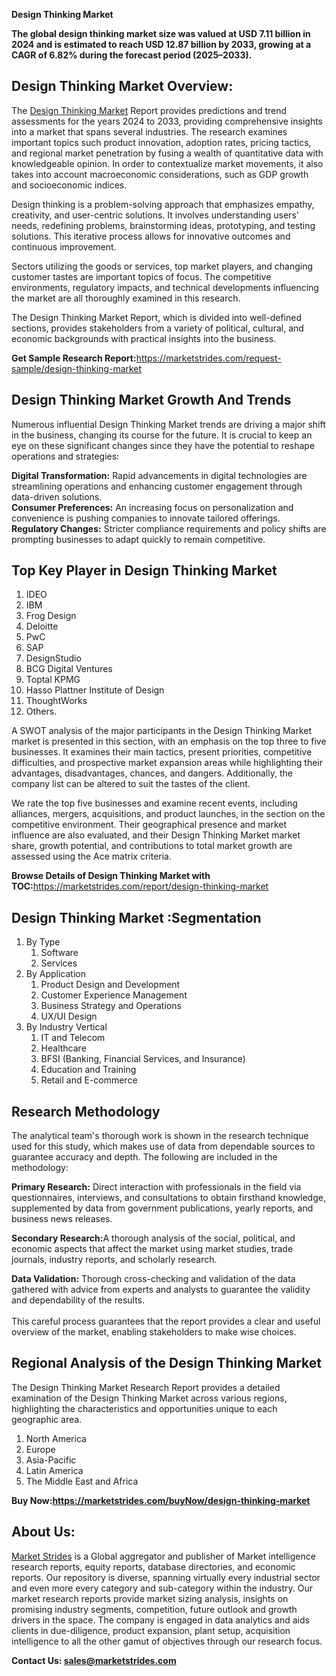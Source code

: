 <p><strong>Design Thinking Market</strong></p>
<p><strong>The global design thinking market size was valued at USD 7.11 billion in 2024 and is estimated to reach USD 12.87 billion by 2033, growing at a CAGR of 6.82% during the forecast period (2025&ndash;2033).</strong></p>
<h2>Design Thinking Market Overview:</h2>
<p>The <a href="https://marketstrides.com/report/design-thinking-market">Design Thinking Market</a> Report provides predictions and trend assessments for the years 2024 to 2033, providing comprehensive insights into a market that spans several industries. The research examines important topics such product innovation, adoption rates, pricing tactics, and regional market penetration by fusing a wealth of quantitative data with knowledgeable opinion. In order to contextualize market movements, it also takes into account macroeconomic considerations, such as GDP growth and socioeconomic indices.</p>
<p>Design thinking is a problem-solving approach that emphasizes empathy, creativity, and user-centric solutions. It involves understanding users' needs, redefining problems, brainstorming ideas, prototyping, and testing solutions. This iterative process allows for innovative outcomes and continuous improvement.</p>
<p>Sectors utilizing the goods or services, top market players, and changing customer tastes are important topics of focus. The competitive environments, regulatory impacts, and technical developments influencing the market are all thoroughly examined in this research.</p>
<p>The Design Thinking Market Report, which is divided into well-defined sections, provides stakeholders from a variety of political, cultural, and economic backgrounds with practical insights into the business.</p>
<p><strong>Get Sample Research Report:</strong><a href="https://marketstrides.com/request-sample/design-thinking-market">https://marketstrides.com/request-sample/design-thinking-market</a></p>
<h2>Design Thinking Market Growth And Trends</h2>
<p>Numerous influential Design Thinking Market trends are driving a major shift in the business, changing its course for the future. It is crucial to keep an eye on these significant changes since they have the potential to reshape operations and strategies:</p>
<p><strong>Digital Transformation:</strong> Rapid advancements in digital technologies are streamlining operations and enhancing customer engagement through data-driven solutions.<br /><strong>Consumer Preferences:</strong> An increasing focus on personalization and convenience is pushing companies to innovate tailored offerings.<br /><strong>Regulatory Changes:</strong> Stricter compliance requirements and policy shifts are prompting businesses to adapt quickly to remain competitive.</p>
<h2>Top Key Player in Design Thinking Market</h2>
<ol>
<li>IDEO</li>
<li>IBM</li>
<li>Frog Design</li>
<li>Deloitte</li>
<li>PwC</li>
<li>SAP</li>
<li>DesignStudio</li>
<li>BCG Digital Ventures</li>
<li>Toptal KPMG</li>
<li>Hasso Plattner Institute of Design</li>
<li>ThoughtWorks</li>
<li>Others.</li>
</ol>
<p>A SWOT analysis of the major participants in the Design Thinking Market market is presented in this section, with an emphasis on the top three to five businesses. It examines their main tactics, present priorities, competitive difficulties, and prospective market expansion areas while highlighting their advantages, disadvantages, chances, and dangers. Additionally, the company list can be altered to suit the tastes of the client.</p>
<p>We rate the top five businesses and examine recent events, including alliances, mergers, acquisitions, and product launches, in the section on the competitive environment. Their geographical presence and market influence are also evaluated, and their Design Thinking Market market share, growth potential, and contributions to total market growth are assessed using the Ace matrix criteria.</p>
<p><strong>Browse Details of Design Thinking Market with TOC:</strong><a href="https://marketstrides.com/report/design-thinking-market">https://marketstrides.com/report/design-thinking-market</a></p>
<h2>Design Thinking Market :Segmentation</h2>
<ol>
<li>By Type
<ol>
<li>Software</li>
<li>Services</li>
</ol>
</li>
<li>By Application
<ol>
<li>Product Design and Development</li>
<li>Customer Experience Management</li>
<li>Business Strategy and Operations</li>
<li>UX/UI Design</li>
</ol>
</li>
<li>By Industry Vertical
<ol>
<li>IT and Telecom</li>
<li>Healthcare</li>
<li>BFSI (Banking, Financial Services, and Insurance)</li>
<li>Education and Training</li>
<li>Retail and E-commerce</li>
</ol>
</li>
</ol>
<h2>Research Methodology</h2>
<p>The analytical team's thorough work is shown in the research technique used for this study, which makes use of data from dependable sources to guarantee accuracy and depth. The following are included in the methodology:</p>
<p><strong>Primary Research:</strong> Direct interaction with professionals in the field via questionnaires, interviews, and consultations to obtain firsthand knowledge, supplemented by data from government publications, yearly reports, and business news releases.</p>
<p><strong>Secondary Research:</strong>A&nbsp;thorough analysis of the social, political, and economic aspects that affect the market using market studies, trade journals, industry reports, and scholarly research.</p>
<p><strong>Data Validation:</strong>&nbsp;Thorough cross-checking and validation of the data gathered with advice from experts and analysts to guarantee the validity and dependability of the results. <br /><br />This careful process guarantees that the report provides a clear and useful overview of the market, enabling stakeholders to make wise choices.</p>
<h2>Regional Analysis of the Design Thinking Market</h2>
<p>The Design Thinking Market Research Report provides a detailed examination of the Design Thinking Market across various regions, highlighting the characteristics and opportunities unique to each geographic area.</p>
<ol>
<li>North America</li>
<li>Europe</li>
<li>Asia-Pacific</li>
<li>Latin America</li>
<li>The Middle East and Africa</li>
</ol>
<p><strong>Buy Now:<a href="https://marketstrides.com/buyNow/design-thinking-market?price=single_price">https://marketstrides.com/buyNow/design-thinking-market</a></strong></p>
<h2>About Us:</h2>
<p><a href="https://marketstrides.com/">Market Strides</a> is a Global aggregator and publisher of Market intelligence research reports, equity reports, database directories, and economic reports. Our repository is diverse, spanning virtually every industrial sector and even more every category and sub-category within the industry. Our market research reports provide market sizing analysis, insights on promising industry segments, competition, future outlook and growth drivers in the space. The company is engaged in data analytics and aids clients in due-diligence, product expansion, plant setup, acquisition intelligence to all the other gamut of objectives through our research focus.</p>
<p><strong>Contact Us: <a href="mailto:sales@marketstrides.com">sales@marketstrides.com</a></strong></p>
